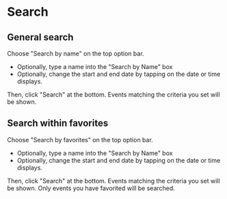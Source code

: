# Search

## General search

Choose "Search by name" on the top option bar.

- Optionally, type a name into the "Search by Name" box
- Optionally, change the start and end date by tapping on the date or time displays.

Then, click "Search" at the bottom. Events matching the criteria you set will be shown.

## Search within favorites

Choose "Search by favorites" on the top option bar.

- Optionally, type a name into the "Search by Name" box
- Optionally, change the start and end date by tapping on the date or time displays.

Then, click "Search" at the bottom. Events matching the criteria you set will be shown. Only events you have favorited will be searched.